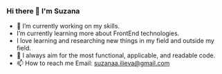 ### Hi there 👋 I'm Suzana

- 🔭 I’m currently working on my skills.
-  I’m currently learning more about FrontEnd technologies.
-  I love learning and researching new things in my field and outside my field.
-  👀 I always aim for the most functional, applicable, and readable code.
- 📫 How to reach me Email: suzanaa.ilieva@gmail.com


